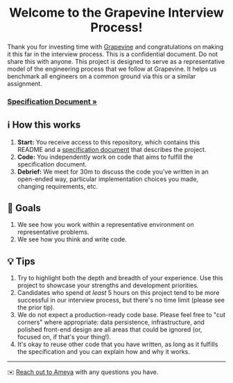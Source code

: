 
<h1 align="center">
    Welcome to the Grapevine Interview Process!
</h1>

Thank you for investing time with [Grapevine](https://gvine.app) and congratulations on making it this far in the interview process. This is a confidential document. Do not share this with anyone. This project is designed to serve as a representative model of the engineering process that we follow at Grapevine. It helps us benchmark all engineers on a common ground via this or a similar assignment.

### [Specification Document »](Spec.md)

## ℹ️ How this works

1. **Start:** You receive access to this repository, which contains this README and a [specification document](Spec.md) that describes the project.
2. **Code:** You independently work on code that aims to fulfill the specification document.
3. **Debrief:** We meet for 30m to discuss the code you've written in an open-ended way, particular implementation choices you made, changing requirements, etc.

## 🏁 Goals

1. We see how you work within a representative environment on representative problems.
2. We see how you think and write code.

## 💡 Tips

1. Try to highlight both the depth and breadth of your experience. Use this project to showcase your strengths and development priorities.
2. Candidates who spend *at least* 5 hours on this project tend to be more successful in our interview process, but there's no time limit (please see the prior tip).
3. We do not expect a production-ready code base. Please feel free to "cut corners" where appropriate: data persistence, infrastructure, and polished front-end design are all areas that could be ignored (or, focused on, if that's your thing!).
4. It's okay to reuse other code that you have written, as long as it fulfills the specification and you can explain how and why it works.

---

✉️ [Reach out to Ameya](mailto:ameya@gvine.app?subject=Messaging%20Interview) with any questions you have.

